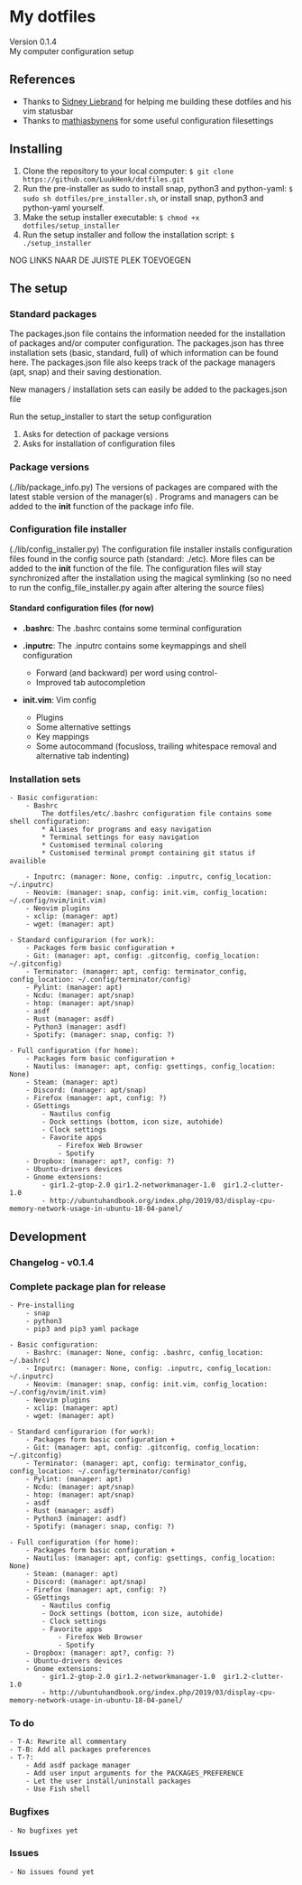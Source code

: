 # My dotfiles
Version 0.1.4 <br />
My computer configuration setup

## References
- Thanks to [Sidney Liebrand](https://github.com/SidOfc) for helping me building these dotfiles and his vim statusbar
- Thanks to [mathiasbynens](https://github.com/mathiasbynens/dotfiles) for some useful configuration filesettings

## Installing
1. Clone the repository to your local computer: `$ git clone https://github.com/LuukHenk/dotfiles.git`
2. Run the pre-installer as sudo to install snap, python3 and python-yaml: `$ sudo sh dotfiles/pre_installer.sh`, or install snap, python3 and python-yaml yourself.
2. Make the setup installer executable: `$ chmod +x dotfiles/setup_installer`
3. Run the setup installer and follow the installation script: `$ ./setup_installer`

NOG LINKS NAAR DE JUISTE PLEK TOEVOEGEN
## The setup
### Standard packages
The packages.json file contains the information needed for the installation of packages and/or computer configuration.
The packages.json has three installation sets (basic, standard, full) of which information can be found here.
The packages.json file also keeps track of the package managers (apt, snap) and their saving destionation.





New managers / installation sets can easily be added to the packages.json file

Run the setup_installer to start the setup configuration
1. Asks for detection of package versions
2. Asks for installation of configuration files

### Package versions
(./lib/package_info.py) The versions of packages are compared with the latest stable version of the manager(s) . Programs and managers can be added to the __init__ function of the package info file.

### Configuration file installer
(./lib/config_installer.py) The configuration file installer installs configuration files found in the config source path (standard: ./etc). More files can be added to the __init__ function of the file. The configuration files will stay synchronized after the installation using the magical symlinking (so no need to run the config_file_installer.py again after altering the source files)

#### Standard configuration files (for now)
* **.bashrc**: The .bashrc contains some terminal configuration

* **.inputrc**: The .inputrc contains some keymappings and shell configuration
    * Forward (and backward) per word using control-<arrowkeys>
    * Improved tab autocompletion

* **init.vim**: Vim config
	* Plugins
	* Some alternative settings
	* Key mappings
    * Some autocommand (focusloss, trailing whitespace removal and alternative tab indenting)

### Installation sets
	- Basic configuration:
		- Bashrc
			The dotfiles/etc/.bashrc configuration file contains some shell configuration:
			* Aliases for programs and easy navigation
			* Terminal settings for easy navigation
			* Customised terminal coloring
			* Customised terminal prompt containing git status if availible

		- Inputrc: (manager: None, config: .inputrc, config_location: ~/.inputrc)
		- Neovim: (manager: snap, config: init.vim, config_location: ~/.config/nvim/init.vim)
		- Neovim plugins
		- xclip: (manager: apt)
		- wget: (manager: apt)

	- Standard configurarion (for work):
		- Packages form basic configuration +
		- Git: (manager: apt, config: .gitconfig, config_location: ~/.gitconfig)
		- Terminator: (manager: apt, config: terminator_config, config_location: ~/.config/terminator/config)
		- Pylint: (manager: apt)
		- Ncdu: (manager: apt/snap)
		- htop: (manager: apt/snap)
		- asdf
		- Rust (manager: asdf)
		- Python3 (manager: asdf)
		- Spotify: (manager: snap, config: ?)

	- Full configuration (for home):
		- Packages form basic configuration +
		- Nautilus: (manager: apt, config: gsettings, config_location: None)
		- Steam: (manager: apt)
		- Discord: (manager: apt/snap)
		- Firefox (manager: apt, config: ?)
		- GSettings
			- Nautilus config
			- Dock settings (bottom, icon size, autohide)
			- Clock settings
			- Favorite apps
				- Firefox Web Browser
				- Spotify
		- Dropbox: (manager: apt?, config: ?)
		- Ubuntu-drivers devices
		- Gnome extensions:
			- gir1.2-gtop-2.0 gir1.2-networkmanager-1.0  gir1.2-clutter-1.0
			- http://ubuntuhandbook.org/index.php/2019/03/display-cpu-memory-network-usage-in-ubuntu-18-04-panel/


## Development
### Changelog - v0.1.4

### Complete package plan for release

	- Pre-installing
		- snap
		- python3
		- pip3 and pip3 yaml package

	- Basic configuration:
		- Bashrc: (manager: None, config: .bashrc, config_location: ~/.bashrc)
		- Inputrc: (manager: None, config: .inputrc, config_location: ~/.inputrc)
		- Neovim: (manager: snap, config: init.vim, config_location: ~/.config/nvim/init.vim)
		- Neovim plugins
		- xclip: (manager: apt)
		- wget: (manager: apt)

	- Standard configurarion (for work):
		- Packages form basic configuration +
		- Git: (manager: apt, config: .gitconfig, config_location: ~/.gitconfig)
		- Terminator: (manager: apt, config: terminator_config, config_location: ~/.config/terminator/config)
		- Pylint: (manager: apt)
		- Ncdu: (manager: apt/snap)
		- htop: (manager: apt/snap)
		- asdf
		- Rust (manager: asdf)
		- Python3 (manager: asdf)
		- Spotify: (manager: snap, config: ?)

	- Full configuration (for home):
		- Packages form basic configuration +
		- Nautilus: (manager: apt, config: gsettings, config_location: None)
		- Steam: (manager: apt)
		- Discord: (manager: apt/snap)
		- Firefox (manager: apt, config: ?)
		- GSettings
			- Nautilus config
			- Dock settings (bottom, icon size, autohide)
			- Clock settings
			- Favorite apps
				- Firefox Web Browser
				- Spotify
		- Dropbox: (manager: apt?, config: ?)
		- Ubuntu-drivers devices
		- Gnome extensions:
			- gir1.2-gtop-2.0 gir1.2-networkmanager-1.0  gir1.2-clutter-1.0
			- http://ubuntuhandbook.org/index.php/2019/03/display-cpu-memory-network-usage-in-ubuntu-18-04-panel/


### To do
	- T-A: Rewrite all commentary
	- T-B: Add all packages preferences
	- T-?:
		- Add asdf package manager
		- Add user input arguments for the PACKAGES_PREFERENCE
		- Let the user install/uninstall packages
		- Use Fish shell

### Bugfixes
	- No bugfixes yet

### Issues
	- No issues found yet
